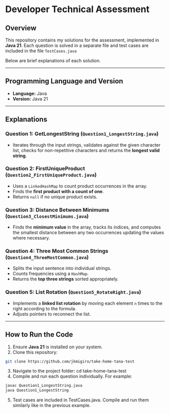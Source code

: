 # Developer Technical Assessment

## Overview
This repository contains my solutions for the assessment, implemented in **Java 21**. Each question is solved in a separate file and test cases are included in the file `TestCases.java`

Below are brief explanations of each solution.

---

## Programming Language and Version
- **Language:** Java  
- **Version:** Java 21  

---

## Explanations

### Question 1: GetLongestString (`Question1_LongestString.java`)
- Iterates through the input strings, validates against the given character list, checks for non-repetitive characters and returns the **longest valid string**.  

### Question 2: FirstUniqueProduct (`Question2_FirstUniqueProduct.java`)
- Uses a `LinkedHashMap` to count product occurrences in the array.  
- Finds the **first product with a count of one**.  
- Returns `null` if no unique product exists.

### Question 3: Distance Between Minimums (`Question3_ClosestMinimums.java`)
- Finds the **minimum value** in the array, tracks its indices, and computes the smallest distance between any two occurrences updating the values where necessary.

### Question 4: Three Most Common Strings (`Question4_ThreeMostCommon.java`)
- Splits the input sentence into individual strings.  
- Counts frequencies using a `HashMap`.  
- Returns the **top three strings** sorted appropriately.

### Question 5: List Rotation (`Question5_RotateRight.java`)
- Implements a **linked list rotation** by moving each element `n` times to the right according to the formula.  
- Adjusts pointers to reconnect the list.  
---

## How to Run the Code

1. Ensure **Java 21** is installed on your system.  
2. Clone this repository:

```bash
git clone https://github.com/jkmigiro/take-home-tana-test
```
3. Navigate to the project folder:
cd take-home-tana-test
4. Compile and run each question individually. For example:
```bash
javac Question1_LongestString.java
java Question1_LongestString
```
5. Test cases are included in TestCases.java. Compile and run them similarly like in the previous example.
